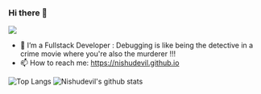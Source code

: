 ### Hi there 👋
![](https://visitor-badge.laobi.icu/badge?page_id=nishudevil.nishudevil)
- 🔭 I’m a Fullstack Developer : Debugging is like being the detective in a crime movie where you're also the murderer !!!
- 📫 How to reach me: https://nishudevil.github.io

![Top Langs](https://github-readme-stats.vercel.app/api/top-langs/?username=nishudevil&theme=tokyonight)
![Nishudevil's github stats](https://github-readme-stats.vercel.app/api?username=nishudevil&show_icons=true&theme=cobalt)

<!--
**nishudevil/nishudevil** is a ✨ _special_ ✨ repository because its `README.md` (this file) appears on your GitHub profile.

Here are some ideas to get you started:

- 🔭 I’m currently working on ...
- 🌱 I’m currently learning ...
- 👯 I’m looking to collaborate on ...
- 🤔 I’m looking for help with ...
- 💬 Ask me about ...
- 📫 How to reach me: ...
- 😄 Pronouns: ...
- ⚡ Fun fact: ...
-->
